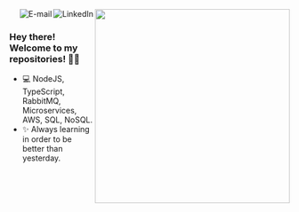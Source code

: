 
<img align="right" src="https://i.imgur.com/P2eHx9l.png" width="350"/>

<a href="https://www.linkedin.com/in/leonardo-gottardi-b377781a3/">
<img align="right" alt="LinkedIn" src="https://img.shields.io/badge/-Leonardo%20Gottardi-purple"/>
</a>

<a href="mailto:leomgottardi@gmail.com">
<img align="right" alt="E-mail" src="https://img.shields.io/badge/-Contact%20%20%20me-blue"/>
</a>

<br/>

### Hey there! Welcome to my repositories! 👋🚀

- 💻 NodeJS, TypeScript, RabbitMQ, Microservices, AWS, SQL, NoSQL.
- ✨ Always learning in order to be better than yesterday.
